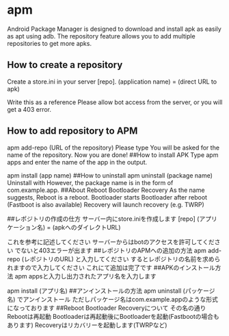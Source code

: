 # apm
Android Package Manager is designed to download and install apk as easily as apt using adb.
The repository feature allows you to add multiple repositories to get more apks.

## How to create a repository
Create a store.ini in your server
[repo].
(application name) = (direct URL to apk)

Write this as a reference
Please allow bot access from the server, or you will get a 403 error.
## How to add repository to APM
apm add-repo (URL of the repository)
Please type
You will be asked for the name of the repository.
Now you are done!
##How to install APK
Type apm apps and enter the name of the app in the output.

apm install (app name)
##How to uninstall
apm uninstall (package name)
Uninstall with
However, the package name is in the form of com.example.app.
##About Reboot Bootloader Recovery
As the name suggests, Reboot is a reboot.
Bootloader starts Bootloader after reboot (Fastboot is also available)
Recovery will launch recovery (e.g. TWRP)


##レポジトリの作成の仕方
サーバー内にstore.iniを作成します
[repo]
(アプリケーション名) = (apkへのダイレクトURL)

これを参考に記述してください
サーバーからはbotのアクセスを許可してください でないと403エラーが出ます
##レポジトリのAPMへの追加の方法
apm add-repo (レポジトリのURL)
と入力してください
するとレポジトリの名前を求められますので入力してください
これにて追加は完了です
##APKのインストール方法
apm appsと入力し出力されたアプリ名を入力します

apm install (アプリ名)
##アンインストールの方法
apm uninstall (パッケージ名)
でアンインストール
ただしパッケージ名はcom.example.appのような形式になっております
##Reboot Bootloader Recoveryについて
その名の通りRebootは再起動
Bootloaderは再起動後にBootloaderを起動(Fastbootの場合もあります)
Recoveryはリカバリーを起動します(TWRPなど)
